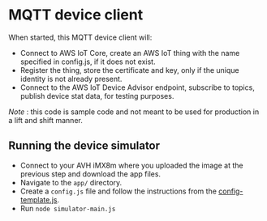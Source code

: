 # MQTT device client
When started, this MQTT device client will:
- Connect to AWS IoT Core, create an AWS IoT thing with the name specified in config.js, if it does not exist. 
- Register the thing, store the certificate and key, only if the unique identity is not already present. 
- Connect to the AWS IoT Device Advisor endpoint, subscribe to topics, publish device stat data, for testing purposes.

_Note_ : this code is sample code and not meant to be used for production in a lift and shift manner.

## Running the device simulator 
- Connect to your AVH iMX8m where you uploaded the image at the previous step and download the app files. 
- Navigate to the `app/` directory.
- Create a `config.js` file and follow the instructions from the [config-template.js](../app/config_template.js). 
- Run `node simulator-main.js`
